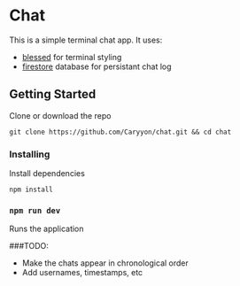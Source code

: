 # Chat

This is a simple terminal chat app. It uses:

* [blessed](https://pypi.org/project/blessed/) for terminal styling
* [firestore](https://firebase.google.com/docs/firestore) database for persistant chat log

## Getting Started

Clone or download the repo

```
git clone https://github.com/Caryyon/chat.git && cd chat
```
### Installing

Install dependencies

```
npm install

```

### `npm run dev`

Runs the application

###TODO: 
* Make the chats appear in chronological order
* Add usernames, timestamps, etc
